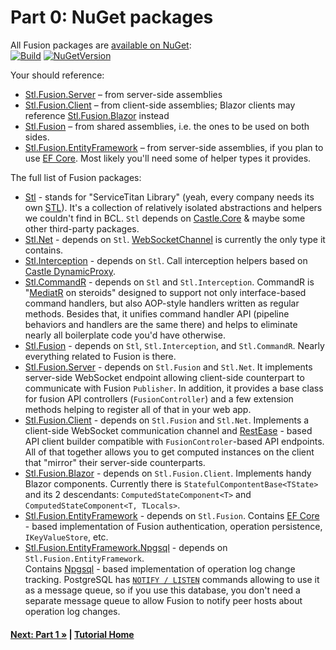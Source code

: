 # Part 0: NuGet packages

All Fusion packages are
[available on NuGet](https://www.nuget.org/packages?q=Owner%3Aservicetitan+Tags%3Astl_fusion):\
[![Build](https://github.com/servicetitan/Stl.Fusion/workflows/Build/badge.svg)](https://github.com/servicetitan/Stl.Fusion/actions?query=workflow%3A%22Build%22)
[![NuGetVersion](https://img.shields.io/nuget/v/Stl.Fusion)](https://www.nuget.org/packages?q=Owner%3Aservicetitan+Tags%3Astl_fusion)

Your should reference:

* [Stl.Fusion.Server](https://www.nuget.org/packages/Stl.Fusion.Server/) &ndash; from server-side assemblies
* [Stl.Fusion.Client](https://www.nuget.org/packages/Stl.Fusion.Client/) &ndash; from client-side assemblies;
  Blazor clients may reference [Stl.Fusion.Blazor](https://www.nuget.org/packages/Stl.Fusion.Blazor/) instead
* [Stl.Fusion](https://www.nuget.org/packages/Stl.Fusion/) &ndash; from shared assemblies,
  i.e. the ones to be used on both sides.
* [Stl.Fusion.EntityFramework](https://www.nuget.org/packages/Stl.Fusion.EntityFramework/) &ndash; from server-side assemblies,
  if you plan to use [EF Core](https://docs.microsoft.com/en-us/ef/). Most likely you'll need some of helper types it provides.

The full list of Fusion packages:

* [Stl](https://www.nuget.org/packages/Stl/) - stands for "ServiceTitan Library"
  (yeah, every company needs its own [STL](https://en.wikipedia.org/wiki/Standard_Template_Library)).
  It's a collection of relatively isolated abstractions and helpers we couldn't find in BCL.
  `Stl` depends on [Castle.Core](https://www.nuget.org/packages/Castle.Core/) & maybe some other
  third-party packages.
* [Stl.Net](https://www.nuget.org/packages/Stl.Net/) - depends on `Stl`.
  [WebSocketChannel](https://github.com/servicetitan/Stl.Fusion/blob/master/src/Stl.Net/WebSocketChannel.cs)
  is currently the only type it contains.
* [Stl.Interception](https://www.nuget.org/packages/Stl.Interception/) - depends on `Stl`.
  Call interception helpers based on [Castle DynamicProxy](http://www.castleproject.org/projects/dynamicproxy/).
* [Stl.CommandR](https://www.nuget.org/packages/Stl.CommandR/) - depends on `Stl` and `Stl.Interception`.
  CommandR is "[MediatR](hhttps://github.com/jbogard/MediatR) on steroids" designed to support
  not only interface-based command handlers, but also AOP-style handlers written as
  regular methods. Besides that, it unifies command handler API (pipeline behaviors and handlers
  are the same there) and helps to eliminate nearly all boilerplate code you'd have otherwise.
* [Stl.Fusion](https://www.nuget.org/packages/Stl.Fusion/) - depends on `Stl`, `Stl.Interception`, and `Stl.CommandR`.
  Nearly everything related to Fusion is there.
* [Stl.Fusion.Server](https://www.nuget.org/packages/Stl.Fusion.Server/) - depends on `Stl.Fusion` and `Stl.Net`.
  It implements server-side WebSocket endpoint allowing client-side counterpart to communicate
  with Fusion `Publisher`. In addition, it provides a base class for fusion API controllers
  (`FusionController`) and a few extension methods helping to register all of that in your web app.
* [Stl.Fusion.Client](https://www.nuget.org/packages/Stl.Fusion.Client/) - depends on `Stl.Fusion` and `Stl.Net`.
  Implements a client-side WebSocket communication channel and
  [RestEase](https://github.com/canton7/RestEase) - based API client builder compatible with
  `FusionControler`-based API endpoints. All of that together allows you to get computed
  instances on the client that "mirror" their server-side counterparts.
* [Stl.Fusion.Blazor](https://www.nuget.org/packages/Stl.Fusion.Blazor/) - depends on `Stl.Fusion.Client`.
  Implements handy Blazor components. Currently there is `StatefulCompontentBase<TState>`
  and its 2 descendants: `ComputedStateComponent<T>` and `ComputedStateComponent<T, TLocals>`.
* [Stl.Fusion.EntityFramework](https://www.nuget.org/packages/Stl.Fusion.EntityFramework/) - depends on `Stl.Fusion`.
  Contains [EF Core](https://docs.microsoft.com/en-us/ef/) - based implementation of
  Fusion authentication, operation persistence, `IKeyValueStore`, etc.
* [Stl.Fusion.EntityFramework.Npgsql](https://www.nuget.org/packages/Stl.Fusion.EntityFramework.Npgsql/) -
  depends on `Stl.Fusion.EntityFramework`.  
  Contains [Npgsql](https://www.npgsql.org/) - based implementation of operation log change tracking.
  PostgreSQL has [`NOTIFY / LISTEN`](https://www.postgresql.org/docs/13/sql-notify.html)
  commands allowing to use it as a message queue, so if you use this database,
  you don't need a separate message queue to allow Fusion to notify peer hosts about
  operation log changes.

#### [Next: Part 1 &raquo;](./Part01.md) | [Tutorial Home](./README.md)

